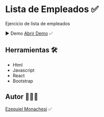 # Lista de Empleados ✅

Ejercicio de lista de empleados

▶️ Demo
[Abrir Demo](https://listaempleadosreact.netlify.app/) ✅

## Herramientas 🛠️

- Html
- Javascript
- React
- Bootstrap

## Autor 👨🏻‍💼

[Ezequiel Monachesi](https://www.linkedin.com/in/monachesi-cesar-ezequiel/) ✅